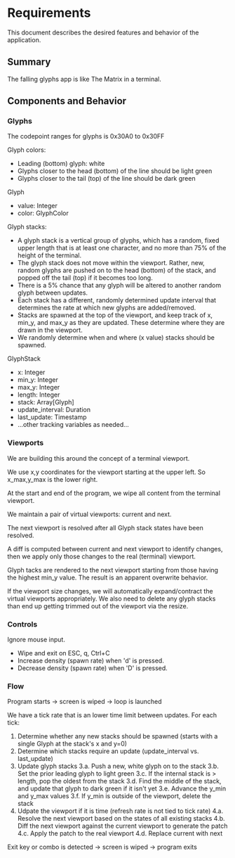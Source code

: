 # Requirements

This document describes the desired features and behavior of the application.


## Summary

The falling glyphs app is like The Matrix in a terminal.


## Components and Behavior

### Glyphs

The codepoint ranges for glyphs is 0x30A0 to 0x30FF

Glyph colors:
  * Leading (bottom) glyph: white
  * Glyphs closer to the head (bottom) of the line should be light green
  * Glyphs closer to the tail (top) of the line should be dark green

  Glyph
  - value: Integer
  - color: GlyphColor

Glyph stacks:
  * A glyph stack is a vertical group of glyphs, which has a random, fixed upper length that is at least one character, and no more than 75% of the height of the terminal.
  * The glyph stack does not move within the viewport. Rather, new, random glyphs are pushed on to the head (bottom) of the stack, and popped off the tail (top) if it becomes too long.
  * There is a 5% chance that any glyph will be altered to another random glyph between updates.
  * Each stack has a different, randomly determined update interval that determines the rate at which new glyphs are added/removed.
  * Stacks are spawned at the top of the viewport, and keep track of x, min_y, and max_y as they are updated. These determine where they are drawn in the viewport.
  * We randomly determine when and where (x value) stacks should be spawned.

  GlyphStack
  - x: Integer
  - min_y: Integer
  - max_y: Integer
  - length: Integer
  - stack: Array[Glyph]
  - update_interval: Duration
  - last_update: Timestamp
  - ...other tracking variables as needed...

### Viewports

We are building this around the concept of a terminal viewport.

We use x,y coordinates for the viewport starting at the upper left. So x_max,y_max is the lower right.

At the start and end of the program, we wipe all content from the terminal viewport.

We maintain a pair of virtual viewports: current and next.

The next viewport is resolved after all Glyph stack states have been resolved.

A diff is computed between current and next viewport to identify changes, then we apply only those changes to the real (terminal) viewport.

Glyph tacks are rendered to the next viewport starting from those having the highest min_y value. The result is an apparent overwrite behavior.

If the viewport size changes, we will automatically expand/contract the virtual viewports appropriately. We also need to delete any glyph stacks than end up getting trimmed out of the viewport via the resize.

### Controls

Ignore mouse input.

* Wipe and exit on ESC, q, Ctrl+C
* Increase density (spawn rate) when 'd' is pressed.
* Decrease density (spawn rate) when 'D' is pressed.


### Flow

Program starts -> screen is wiped -> loop is launched

We have a tick rate that is an lower time limit between updates. 
For each tick:
1. Determine whether any new stacks should be spawned (starts with a single Glyph at the stack's x and y=0)
2. Determine which stacks require an update (update_interval vs. last_update)
3. Update glyph stacks
  3.a. Push a new, white glyph on to the stack
  3.b. Set the prior leading glyph to light green
  3.c. If the internal stack is > length, pop the oldest from the stack
  3.d. Find the middle of the stack, and update that glyph to dark green if it isn't yet
  3.e. Advance the y_min and y_max values
  3.f. If y_min is outside of the viewport, delete the stack
4. Udpate the viewport if it is time (refresh rate is not tied to tick rate)
  4.a. Resolve the next viewport based on the states of all existing stacks
  4.b. Diff the next viewport against the current viewport to generate the patch
  4.c. Apply the patch to the real viewport
  4.d. Replace current with next

Exit key or combo is detected -> screen is wiped -> program exits

